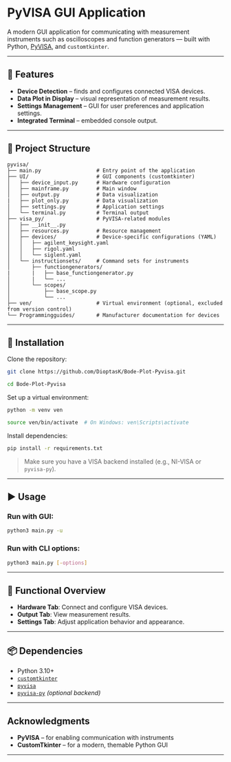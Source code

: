 # PyVISA GUI Application

A modern GUI application for communicating with measurement instruments such as oscilloscopes and function generators — built with Python, [PyVISA](https://pyvisa.readthedocs.io/), and `customtkinter`.

---

## 🔧 Features

- **Device Detection** – finds and configures connected VISA devices.
- **Data Plot in Display** – visual representation of measurement results.
- **Settings Management** – GUI for user preferences and application settings.
- **Integrated Terminal** – embedded console output.

---

## 📁 Project Structure

```
pyvisa/
├── main.py                  # Entry point of the application
├── UI/                      # GUI components (customtkinter)
│   ├── device_input.py      # Hardware configuration
│   ├── mainframe.py         # Main window
│   ├── output.py            # Data visualization
|   ├── plot_only.py         # Data visualization
│   ├── settings.py          # Application settings
│   └── terminal.py          # Terminal output
├── visa_py/                 # PyVISA-related modules
│   ├── __init__.py
│   ├── resources.py         # Resource management
│   ├── devices/             # Device-specific configurations (YAML)
│   │   ├── agilent_keysight.yaml
│   │   ├── rigol.yaml
│   │   └── siglent.yaml
│   └── instructionsets/     # Command sets for instruments
│       ├── functiongenerators/
|       |   ├── base_functiongenerator.py
│       |   └── ...
│       └── scopes/
│           ├── base_scope.py
│           └── ...
├── ven/                     # Virtual environment (optional, excluded from version control)
└── Programmingguides/       # Manufacturer documentation for devices
```

---

## 🚀 Installation

Clone the repository:

```bash
git clone https://github.com/DioptasK/Bode-Plot-Pyvisa.git
```
```bash
cd Bode-Plot-Pyvisa
```

Set up a virtual environment:

```bash
python -m venv ven
```
```bash
source ven/bin/activate  # On Windows: ven\Scripts\activate
```

Install dependencies:

```bash
pip install -r requirements.txt
```

> Make sure you have a VISA backend installed (e.g., NI-VISA or `pyvisa-py`).

---

## ▶️ Usage

### Run with GUI:

```bash
python3 main.py -u
```

### Run with CLI options:

```bash
python3 main.py [-options]
```

---

## 🧩 Functional Overview

- **Hardware Tab**: Connect and configure VISA devices.
- **Output Tab**: View measurement results.
- **Settings Tab**: Adjust application behavior and appearance.

---

## 📦 Dependencies

- Python 3.10+
- [`customtkinter`](https://github.com/TomSchimansky/CustomTkinter)
- [`pyvisa`](https://pyvisa.readthedocs.io/)
- [`pyvisa-py`](https://github.com/pyvisa/pyvisa-py) *(optional backend)*

---

## Acknowledgments

- **PyVISA** – for enabling communication with instruments
- **CustomTkinter** – for a modern, themable Python GUI

---
